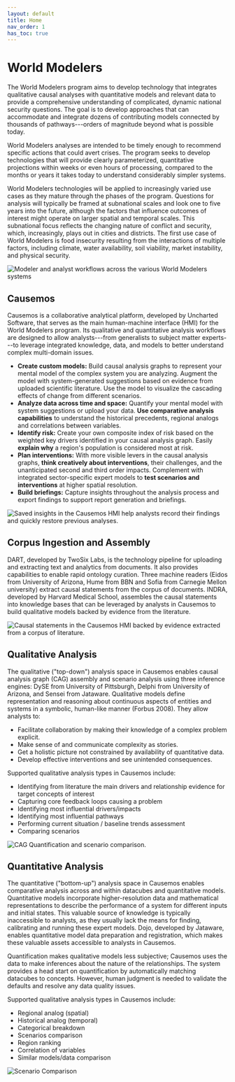 ```yaml
---
layout: default
title: Home
nav_order: 1
has_toc: true
---
```


# World Modelers

The World Modelers program aims to develop technology that integrates
qualitative causal analyses with quantitative models and relevant data
to provide a comprehensive understanding of complicated, dynamic
national security questions. The goal is to develop approaches that can
accommodate and integrate dozens of contributing models connected by
thousands of pathways---orders of magnitude beyond what is possible
today.

World Modelers analyses are intended to be timely enough to recommend
specific actions that could avert crises. The program seeks to develop
technologies that will provide clearly parameterized, quantitative
projections within weeks or even hours of processing, compared to the
months or years it takes today to understand considerably simpler
systems.

World Modelers technologies will be applied to increasingly varied use
cases as they mature through the phases of the program. Questions for
analysis will typically be framed at subnational scales and look one to
five years into the future, although the factors that influence outcomes
of interest might operate on larger spatial and temporal scales. This
subnational focus reflects the changing nature of conflict and security,
which, increasingly, plays out in cities and districts. The first use
case of World Modelers is food insecurity resulting from the
interactions of multiple factors, including climate, water availability,
soil viability, market instability, and physical security.

![Modeler and analyst workflows across the various World Modelers systems](images/causemos/image26.jpg)

## Causemos

Causemos is a collaborative analytical platform, developed by
Uncharted Software, that serves as the main human-machine interface
(HMI) for the World Modelers program. Its qualitative and quantitative
analysis workflows are designed to allow analysts---from generalists
to subject matter experts---to leverage integrated knowledge, data,
and models to better understand complex multi-domain issues.

-   **Create custom models:** Build causal analysis graphs to represent
    your mental model of the complex system you are analyzing. Augment
    the model with system-generated suggestions based on evidence from
    uploaded scientific literature. Use the model to visualize the
    cascading effects of change from different scenarios.
-   **Analyze data across time and space:** Quantify your mental model
    with system suggestions or upload your data. **Use comparative
    analysis capabilities** to understand the historical precedents,
    regional analogs and correlations between variables.
-   **Identify risk:** Create your own composite index of risk based on
    the weighted key drivers identified in your causal analysis graph.
    Easily **explain why** a region\'s population is considered most
    at risk.
-   **Plan interventions:** With more visible levers in the causal
    analysis graphs, **think creatively about interventions**, their
    challenges, and the unanticipated second and third order impacts.
    Complement with integrated sector-specific expert models to **test
    scenarios and interventions** at higher spatial resolution.
-   **Build briefings:** Capture insights throughout the analysis
    process and export findings to support report generation and
    briefings.

![Saved insights in the Causemos HMI help analysts record their findings and quickly restore previous analyses.](images/causemos/image55.jpg)

## Corpus Ingestion and Assembly

DART, developed by TwoSix Labs, is the technology pipeline for
uploading and extracting text and analytics from documents. It also
provides capabilities to enable rapid ontology curation. Three machine
readers (Eidos from University of Arizona, Hume from BBN and Sofia
from Carnegie Mellon university) extract causal statements from the
corpus of documents. INDRA, developed by Harvard Medical School,
assembles the causal statements into knowledge bases that can be
leveraged by analysts in Causemos to build qualitative models backed
by evidence from the literature.

![Causal statements in the Causemos HMI backed by evidence extracted from a corpus of literature.](images/causemos/image54.jpg)

## Qualitative Analysis

The qualitative ("top-down") analysis space in Causemos enables causal
analysis graph (CAG) assembly and scenario analysis using three
inference engines: DySE from University of Pittsburgh, Delphi from
University of Arizona, and Sensei from Jataware. Qualitative models
define representation and reasoning about continuous aspects of
entities and systems in a symbolic, human-like manner (Forbus 2008).
They allow analysts to:

-   Facilitate collaboration by making their knowledge of a complex
    problem explicit.
-   Make sense of and communicate complexity as stories.
-   Get a holistic picture not constrained by availability of
    quantitative data.
-   Develop effective interventions and see unintended consequences.

Supported qualitative analysis types in Causemos include:

-   Identifying from literature the main drivers and relationship
    evidence for target concepts of interest
-   Capturing core feedback loops causing a problem
-   Identifying most influential drivers/impacts
-   Identifying most influential pathways
-   Performing current situation / baseline trends assessment
-   Comparing scenarios

![CAG Quantification and scenario comparison.](images/causemos/image28.jpg)

## Quantitative Analysis

The quantitative ("bottom-up") analysis space in Causemos enables
comparative analysis across and within datacubes and quantitative
models. Quantitative models incorporate higher-resolution data and
mathematical representations to describe the performance of a system
for different inputs and initial states. This valuable source of
knowledge is typically inaccessible to analysts, as they usually lack
the means for finding, calibrating and running these expert models.
Dojo, developed by Jataware, enables quantitative model data
preparation and registration, which makes these valuable assets
accessible to analysts in Causemos.

Quantification makes qualitative models less subjective; Causemos uses
the data to make inferences about the nature of the relationships. The
system provides a head start on quantification by automatically
matching datacubes to concepts. However, human judgment is needed to
validate the defaults and resolve any data quality issues.

Supported qualitative analysis types in Causemos include:

-   Regional analog (spatial)
-   Historical analog (temporal)
-   Categorical breakdown
-   Scenarios comparison
-   Region ranking
-   Correlation of variables
-   Similar models/data comparison

![Scenario Comparison](images/causemos/image9.jpg)